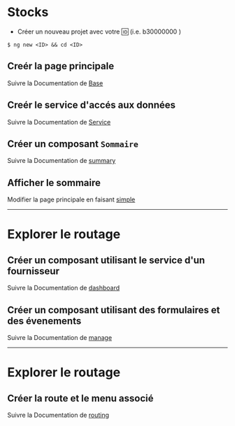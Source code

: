 # Stocks

* Créer un nouveau projet avec votre :id: (i.e. b30000000 )

 ``` 
 $ ng new <ID> && cd <ID>
 ```

## Creér la page principale

Suivre la Documentation de [Base](docs/base.md) 

## Creér le service d'accés aux données

Suivre la Documentation de [Service](docs/service.md) 

## Créer un composant `Sommaire`

Suivre la Documentation de [summary](docs/summary.md)

## Afficher le sommaire

Modifier la page principale en faisant [simple](docs/simple.md)

---

# Explorer le routage

## Créer un composant utilisant le service d'un fournisseur

Suivre la Documentation de [dashboard](docs/dashboard.md)

## Créer un composant utilisant des formulaires et des évenements

Suivre la Documentation de [manage](docs/manage.md)

---

# Explorer le routage

## Créer la route et le menu associé

Suivre la Documentation de [routing](docs/routing.md)
